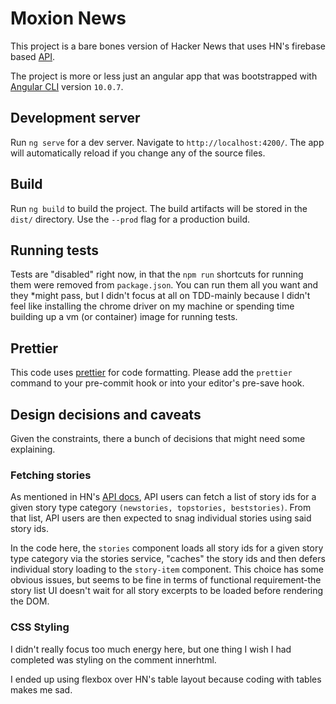 # Moxion News

This project is a bare bones version of Hacker News that uses HN's firebase based [API](https://github.com/HackerNews/API). 

The project is more or less just an angular app that was bootstrapped with [Angular CLI](https://github.com/angular/angular-cli) version `10.0.7`. 

## Development server

Run `ng serve` for a dev server. Navigate to `http://localhost:4200/`. The app will automatically reload if you change any of the source files.

## Build

Run `ng build` to build the project. The build artifacts will be stored in the `dist/` directory. Use the `--prod` flag for a production build.

## Running tests

Tests are "disabled" right now, in that the `npm run` shortcuts for running them were removed from `package.json`.  You can run them all you want and they *might pass, but I didn't focus at all on TDD-mainly because I didn't feel like installing the chrome driver on my machine or spending time building up a vm (or container) image for running tests.

## Prettier

This code uses [prettier](https://prettier.io/) for code formatting.  Please add the `prettier` command to your pre-commit hook or into your editor's pre-save hook.

## Design decisions and caveats

Given the constraints, there a bunch of decisions that might need some explaining.

### Fetching stories

As mentioned in HN's [API docs](https://github.com/HackerNews/API#new-top-and-best-stories), API users can fetch a list of story ids for a given story type category `(newstories, topstories, beststories)`.  From that list, API users are then expected to snag individual stories using said story ids.

In the code here, the `stories` component loads all story ids for a given story type category via the stories service, "caches" the story ids and then defers individual story loading to the `story-item` component.  This choice has some obvious issues, but seems to be fine in terms of functional requirement-the story list UI doesn't wait for all story excerpts to be loaded before rendering the DOM.

### CSS Styling

I didn't really focus too much energy here, but one thing I wish I had completed was styling on the comment innerhtml.

I ended up using flexbox over HN's table layout because coding with tables makes me sad.
